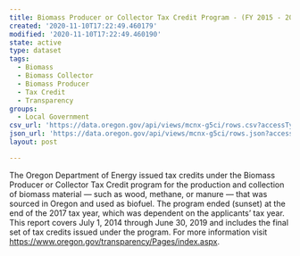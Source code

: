 ```yaml
---
title: Biomass Producer or Collector Tax Credit Program - (FY 2015 - 2019)
created: '2020-11-10T17:22:49.460179'
modified: '2020-11-10T17:22:49.460190'
state: active
type: dataset
tags:
  - Biomass
  - Biomass Collector
  - Biomass Producer
  - Tax Credit
  - Transparency
groups:
  - Local Government
csv_url: 'https://data.oregon.gov/api/views/mcnx-g5ci/rows.csv?accessType=DOWNLOAD'
json_url: 'https://data.oregon.gov/api/views/mcnx-g5ci/rows.json?accessType=DOWNLOAD'
layout: post

---
```

The Oregon Department of Energy issued tax credits under the Biomass Producer or Collector Tax Credit program for the production and collection of biomass material — such as wood, methane, or manure — that was sourced in Oregon and used as biofuel. 
The program ended (sunset) at the end of the 2017 tax year, which was dependent on the applicants’ tax year. This report covers July 1, 2014 through June 30, 2019 and includes the final set of tax credits issued under the program. For more information visit https://www.oregon.gov/transparency/Pages/index.aspx.

